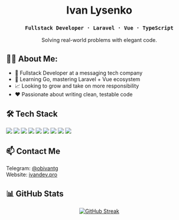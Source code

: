 <h1 align="center">Ivan Lysenko</h1>
<h3 align="center"><code>Fullstack Developer · Laravel · Vue · TypeScript</code></h3>
<p align="center">Solving real-world problems with elegant code.</p>

<h2>👨‍💻 About Me:</h2>
<ul>
  <li>💼 Fullstack Developer at a messaging tech company</li>
  <li>🧠 Learning Go, mastering Laravel + Vue ecosystem</li>
  <li>📈 Looking to grow and take on more responsibility</li>
  <li>❤️ Passionate about writing clean, testable code</li>
</ul>

<h2>🛠 Tech Stack</h2>
<p>
  <img src="https://img.shields.io/badge/PHP-777BB4?style=flat&logo=php&logoColor=white"/>
  <img src="https://img.shields.io/badge/Laravel-F55247?style=flat&logo=laravel&logoColor=white"/>
  <img src="https://img.shields.io/badge/Vue-4FC08D?style=flat&logo=vue.js&logoColor=white"/>
  <img src="https://img.shields.io/badge/TypeScript-007ACC?style=flat&logo=typescript&logoColor=white"/>
  <img src="https://img.shields.io/badge/JavaScript-F7DF1E?style=flat&logo=javascript&logoColor=black"/>
  <img src="https://img.shields.io/badge/Docker-2496ED?style=flat&logo=docker&logoColor=white"/>
  <img src="https://img.shields.io/badge/PostgreSQL-4169E1?style=flat&logo=postgresql&logoColor=white"/>
  <img src="https://img.shields.io/badge/Git-F05032?style=flat&logo=git&logoColor=white"/>
  <img src="https://img.shields.io/badge/Linux-FCC624?style=flat&logo=linux&logoColor=black"/>
</p>

<h2>📫 Contact Me</h2>
<p>
  Telegram: <a href="https://t.me/obivantg">@obivantg</a><br>
  Website: <a href="https://ivandev.pro">ivandev.pro</a><br>
</p>

<h2>📊 GitHub Stats</h2>
<p align="center">
  <a href="https://git.io/streak-stats"><img src="https://streak-stats.demolab.com?user=abstract-point&theme=tokyonight&mode=weekly" alt="GitHub Streak" /></a>
</p>
